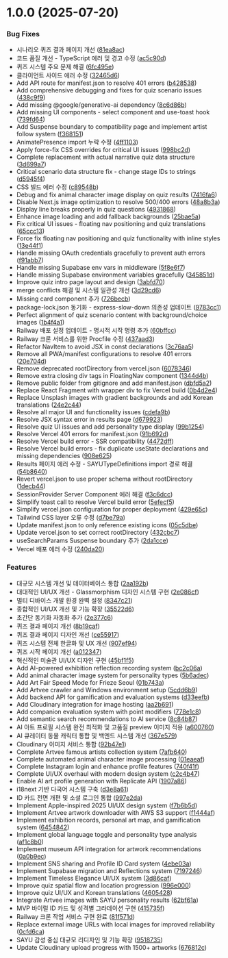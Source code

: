 # 1.0.0 (2025-07-20)


### Bug Fixes

* 시나리오 퀴즈 결과 페이지 개선 ([81ea8ac](https://github.com/commet/SAYU/commit/81ea8ac00ce79fe3f4657522cf0aa49f5879fef8))
* 코드 품질 개선 - TypeScript 에러 및 경고 수정 ([ac5c90d](https://github.com/commet/SAYU/commit/ac5c90d84ef35d3e3908ecd0ceaa8831ed35ac9c))
* 퀴즈 시스템 주요 문제 해결 ([6fc495e](https://github.com/commet/SAYU/commit/6fc495e6c6d5853b78b38744b65e83c3b139beef))
* 클라이언트 사이드 에러 수정 ([32465d6](https://github.com/commet/SAYU/commit/32465d6677155c013ed9f3f39d6a3e450781672e))
* Add API route for manifest.json to resolve 401 errors ([b428538](https://github.com/commet/SAYU/commit/b428538bf0ac4625a3c2435b35d849ad61b04343))
* Add comprehensive debugging and fixes for quiz scenario issues ([438c9f9](https://github.com/commet/SAYU/commit/438c9f992d10bffb1ddd2c4618de7a0f5fd15edf))
* Add missing @google/generative-ai dependency ([8c6d86b](https://github.com/commet/SAYU/commit/8c6d86b9b031e8da0031bbacba3fb6253e031727))
* Add missing UI components - select component and use-toast hook ([739fd64](https://github.com/commet/SAYU/commit/739fd6491c983a78ab4ec419edf79892be39cbc5))
* Add Suspense boundary to compatibility page and implement artist follow system ([f368151](https://github.com/commet/SAYU/commit/f36815144b36c65e243dc19f2ea48f7057e793b1))
* AnimatePresence import 누락 수정 ([4ff1103](https://github.com/commet/SAYU/commit/4ff1103a4c6676e7385797027631e812004a59f1))
* Apply force-fix CSS overrides for critical UI issues ([998bc2d](https://github.com/commet/SAYU/commit/998bc2d6cfce709f5192b43e7c196f5f411c6de9))
* Complete replacement with actual narrative quiz data structure ([3d699a7](https://github.com/commet/SAYU/commit/3d699a7319c9100be9e34260c761aa6d6259e229))
* Critical scenario data structure fix - change stage IDs to strings ([d5945f4](https://github.com/commet/SAYU/commit/d5945f434953c904723a67c7f22cf8a52e7fce28))
* CSS 빌드 에러 수정 ([c89548b](https://github.com/commet/SAYU/commit/c89548ba2c76d99cd07eec749dfcea5de17d9b83))
* Debug and fix animal character image display on quiz results ([7416fa6](https://github.com/commet/SAYU/commit/7416fa683e61536c1edfa01b04d173fbf211f2f6))
* Disable Next.js image optimization to resolve 500/400 errors ([48a8b3a](https://github.com/commet/SAYU/commit/48a8b3ae0ae338b01fd8a43db05afa49d241bf7f))
* Display line breaks properly in quiz questions ([4931868](https://github.com/commet/SAYU/commit/4931868b83b3e31faa60f90004bf4da7744bd606))
* Enhance image loading and add fallback backgrounds ([25bae5a](https://github.com/commet/SAYU/commit/25bae5ac267fe87c1e9be55dbda7953048c1e518))
* Fix critical UI issues - floating nav positioning and quiz translations ([65ccc13](https://github.com/commet/SAYU/commit/65ccc13c5ea291370015a4ed8b8f7823b446c4ce))
* Force fix floating nav positioning and quiz functionality with inline styles ([13e44f1](https://github.com/commet/SAYU/commit/13e44f1751bf662ea0d092a895a90e879019f64e))
* Handle missing OAuth credentials gracefully to prevent auth errors ([f91abb7](https://github.com/commet/SAYU/commit/f91abb7bc9ec654cfb3020663d8443571a773d6e))
* Handle missing Supabase env vars in middleware ([5f8e6f7](https://github.com/commet/SAYU/commit/5f8e6f764ef60b6f23126dd0f8a4957658bb11e8))
* Handle missing Supabase environment variables gracefully ([345851d](https://github.com/commet/SAYU/commit/345851d6291e9c18a18c6c974d1f0dce5f401b16))
* Improve quiz intro page layout and design ([3abfd70](https://github.com/commet/SAYU/commit/3abfd70173593d20fb6c22ce896cece000cbaeff))
* merge conflicts 해결 및 시스템 일관성 개선 ([3d29cd6](https://github.com/commet/SAYU/commit/3d29cd6af7ec9ec61f47493662f7c10888d31e37))
* Missing card component 추가 ([726becb](https://github.com/commet/SAYU/commit/726becb7b020286078b16001c650d769d93b826d))
* package-lock.json 동기화 - express-slow-down 의존성 업데이트 ([9783cc1](https://github.com/commet/SAYU/commit/9783cc110e86f08aee8def8d6db504845d360f23))
* Perfect alignment of quiz scenario content with background/choice images ([1b4f4a1](https://github.com/commet/SAYU/commit/1b4f4a13e42c878e9a9210078465289e6b5042a9))
* Railway 배포 설정 업데이트 - 명시적 시작 명령 추가 ([60bffcc](https://github.com/commet/SAYU/commit/60bffcc3a448bb4558b9c53e93a54745e32717a8))
* Railway 크론 서비스를 위한 Procfile 수정 ([437aad3](https://github.com/commet/SAYU/commit/437aad3980fcf40a3a53fecfd30435eb5760975f))
* Refactor NavItem to avoid JSX in const declarations ([3c76aa5](https://github.com/commet/SAYU/commit/3c76aa54d83c0023c4b803909b7d7a0fd650133b))
* Remove all PWA/manifest configurations to resolve 401 errors ([20e704d](https://github.com/commet/SAYU/commit/20e704d0aacb6b5236a7494d1be0c9532ae0e6db))
* Remove deprecated rootDirectory from vercel.json ([6078346](https://github.com/commet/SAYU/commit/60783465a2a890b02ac0f39665edd86360eb369c))
* Remove extra closing div tags in FloatingNav component ([1344d4b](https://github.com/commet/SAYU/commit/1344d4b8333b0b6d81aff16d403b4d089556f925))
* Remove public folder from gitignore and add manifest.json ([dbfd5a2](https://github.com/commet/SAYU/commit/dbfd5a2c8fc893a82c2fa317f18914b2dae516de))
* Replace React Fragment with wrapper div to fix Vercel build ([0b4d2e4](https://github.com/commet/SAYU/commit/0b4d2e46ec7b7a0e91155d7387de7b9c8506b0b2))
* Replace Unsplash images with gradient backgrounds and add Korean translations ([24e2c44](https://github.com/commet/SAYU/commit/24e2c4400b55308572fc4fc152b759749d7d842b))
* Resolve all major UI and functionality issues ([cdefa9b](https://github.com/commet/SAYU/commit/cdefa9b56c99bb93cb2ca84fe2accdb3579073ba))
* Resolve JSX syntax error in results page ([d679923](https://github.com/commet/SAYU/commit/d679923914e447ac0cdd30dc7046929fd471b874))
* Resolve quiz UI issues and add personality type display ([99b1254](https://github.com/commet/SAYU/commit/99b1254e39a9e2502a0d157a756d892bfe920932))
* Resolve Vercel 401 errors for manifest.json ([91b692d](https://github.com/commet/SAYU/commit/91b692d3d9404b5a24778c2284c1074c76f14b1b))
* Resolve Vercel build error - SSR compatibility ([4472dff](https://github.com/commet/SAYU/commit/4472dffdb0bb5f21fad95bdae0382fb09bac5fb3))
* Resolve Vercel build errors - fix duplicate useState declarations and missing dependencies ([908e625](https://github.com/commet/SAYU/commit/908e625d056f7c4a5e6996f82bff7c92105675f6))
* Results 페이지 에러 수정 - SAYUTypeDefinitions import 경로 해결 ([54b8640](https://github.com/commet/SAYU/commit/54b864015a12889f7770ef3865c79363e01d9608))
* Revert vercel.json to use proper schema without rootDirectory ([1decb44](https://github.com/commet/SAYU/commit/1decb44550bd0e1acd49270dba33ea56f284c32a))
* SessionProvider Server Component 에러 해결 ([f3c6dcc](https://github.com/commet/SAYU/commit/f3c6dccee32b78f63803ad09e14a83637e235753))
* Simplify toast call to resolve Vercel build error ([5efecf5](https://github.com/commet/SAYU/commit/5efecf5a7826bbec5994a7e336ad79f33a7ada7d))
* Simplify vercel.json configuration for proper deployment ([429e65c](https://github.com/commet/SAYU/commit/429e65c7a36eb02167255f3d44360a7cd8850ab2))
* Tailwind CSS layer 오류 수정 ([d7be79a](https://github.com/commet/SAYU/commit/d7be79a0b8f3230dd54c04c04f75402521fcb8e2))
* Update manifest.json to only reference existing icons ([05c5dbe](https://github.com/commet/SAYU/commit/05c5dbe788ae4273455d8cd1db03200f3b5f2d97))
* Update vercel.json to set correct rootDirectory ([432cbc7](https://github.com/commet/SAYU/commit/432cbc70565dced558cec4d7289543219eb2ca70))
* useSearchParams Suspense boundary 추가 ([2da1cce](https://github.com/commet/SAYU/commit/2da1cce36b736e42cb9ac2c8006d86819dd7d60b))
* Vercel 배포 에러 수정 ([240da20](https://github.com/commet/SAYU/commit/240da205558d8787b5ee769a1f71a557f0d7a808))


### Features

* 대규모 시스템 개선 및 데이터베이스 통합 ([2aa192b](https://github.com/commet/SAYU/commit/2aa192b91bfca204433bb55a63420d154d405bb9))
* 대대적인 UI/UX 개선 - Glassmorphism 디자인 시스템 구현 ([2e086cf](https://github.com/commet/SAYU/commit/2e086cfaa920ff76d37e46a8fa0b7e8ab78fbb93))
* 멀티 디바이스 개발 환경 완벽 설정 ([8347c21](https://github.com/commet/SAYU/commit/8347c21b045688df6cc32419e7eafce9cab88e1d))
* 종합적인 UI/UX 개선 및 기능 확장 ([35522d6](https://github.com/commet/SAYU/commit/35522d682de6b5df6aa3493cd7208d5cf7a2f55b))
* 초간단 동기화 자동화 추가 ([2e377c6](https://github.com/commet/SAYU/commit/2e377c66988a90288e65ee032dc2be2b37ec7dee))
* 퀴즈 결과 페이지 개선 ([8b19caf](https://github.com/commet/SAYU/commit/8b19caf4da7f1b434b5393208485b51d0918d202))
* 퀴즈 결과 페이지 디자인 개선 ([ce55917](https://github.com/commet/SAYU/commit/ce55917ee25034fe12110eb64870b950811f962f))
* 퀴즈 시스템 전체 한글화 및 UX 개선 ([907ef94](https://github.com/commet/SAYU/commit/907ef94b834d6bfd52b29b19a2a1038278390ab0))
* 퀴즈 시작 페이지 개선 ([a012347](https://github.com/commet/SAYU/commit/a01234751a11f4647c249d2728f673364433da9d))
* 혁신적인 미술관 UI/UX 디자인 구현 ([45bf1f5](https://github.com/commet/SAYU/commit/45bf1f5836b87da55d396fda402fb3f20d57cc16))
* Add AI-powered exhibition reflection recording system ([bc2c06a](https://github.com/commet/SAYU/commit/bc2c06a1c878595c9e9138370395857b83c2fa36))
* Add animal character image system for personality types ([5b6adec](https://github.com/commet/SAYU/commit/5b6adec38be13eb1cd7099622ec72fc74fa53088))
* Add Art Fair Speed Mode for Frieze Seoul ([01b743a](https://github.com/commet/SAYU/commit/01b743a3fd874f0cdccc6bb4cb96832469928eea))
* Add Artvee crawler and Windows environment setup ([5cdd6b9](https://github.com/commet/SAYU/commit/5cdd6b9aa130cf1dc4b2cf60e62767ac51f8ee4f))
* Add backend API for gamification and evaluation systems ([d33eefb](https://github.com/commet/SAYU/commit/d33eefba522d08cfd16103f7fed104f55b10956c))
* Add Cloudinary integration for image hosting ([aa2b691](https://github.com/commet/SAYU/commit/aa2b691a11df29895008759b88e8b3e1d063dbfd))
* Add companion evaluation system with point modifiers ([778e1c8](https://github.com/commet/SAYU/commit/778e1c8ca857693d72b24db3587c09e02b5b7896))
* Add semantic search recommendations to AI service ([8c84b87](https://github.com/commet/SAYU/commit/8c84b8733009843ad01f7cb8fba26ca38bf20628))
* AI 아트 프로필 시스템 완전 최적화 및 고품질 preview 이미지 적용 ([a600760](https://github.com/commet/SAYU/commit/a60076064c65e2fb064085760be7a26dafc507ed))
* AI 큐레이터 동물 캐릭터 통합 및 백엔드 시스템 개선 ([367e579](https://github.com/commet/SAYU/commit/367e57948a7e733ec26f5b9a2c3af54cb2caf50a))
* Cloudinary 이미지 서비스 통합 ([92b47e1](https://github.com/commet/SAYU/commit/92b47e158c7829e57938f19f3a73fc8f2a3f1823))
* Complete Artvee famous artists collection system ([7afb640](https://github.com/commet/SAYU/commit/7afb640a34ab22cf1e15ba83ec546c8cdd8b9f70))
* Complete automated animal character image processing ([01eaeaf](https://github.com/commet/SAYU/commit/01eaeaf6ca3947d09a29ac4a10932ee606af4bf8))
* Complete Instagram login and enhance profile features ([740f41f](https://github.com/commet/SAYU/commit/740f41ff551d9fe00a37b0914dc6df38a3f89aa6))
* Complete UI/UX overhaul with modern design system ([c2c4b47](https://github.com/commet/SAYU/commit/c2c4b4785a442564d85d1a1f42c894471087ee10))
* Enable AI art profile generation with Replicate API ([1907a86](https://github.com/commet/SAYU/commit/1907a86ceea46d20eeffd10acc6edb7000d9379d))
* i18next 기반 다국어 시스템 구축 ([d3e8a61](https://github.com/commet/SAYU/commit/d3e8a613a40195b763da762759d644d88d200dc5))
* ID 카드 전면 개편 및 소셜 로그인 통합 ([997e2da](https://github.com/commet/SAYU/commit/997e2daf8c4b68e0b89ea221d38dc917e091d4bb))
* Implement Apple-inspired 2025 UI/UX design system ([f7b6b5d](https://github.com/commet/SAYU/commit/f7b6b5d45896a0ef2d16d8a56975612d06c0c4dd))
* Implement Artvee artwork downloader with AWS S3 support ([f1444af](https://github.com/commet/SAYU/commit/f1444afa4ece2996922d957ec580aa0788950605))
* Implement exhibition records, personal art map, and gamification system ([6454842](https://github.com/commet/SAYU/commit/645484279523f8f216cb4cfcc81554a765ed9ea8))
* Implement global language toggle and personality type analysis ([af1c8b0](https://github.com/commet/SAYU/commit/af1c8b0bb4dce3a8237f228e79bb5f4879d674dd))
* Implement museum API integration for artwork recommendations ([0a0b9ec](https://github.com/commet/SAYU/commit/0a0b9ec4c1a0142a68dfa3dbddab0a5d148e3cf9))
* Implement SNS sharing and Profile ID Card system ([4ebe03a](https://github.com/commet/SAYU/commit/4ebe03ac0e2727aa34aee3eb3f168b151663f93f))
* Implement Supabase migration and Reflections system ([7197246](https://github.com/commet/SAYU/commit/719724677e1d0c3537fa35f321b3934f68ade4bf))
* Implement Timeless Elegance UI/UX system ([3d86caf](https://github.com/commet/SAYU/commit/3d86caf6c610943ef01ee9c417997360fcdf083c))
* Improve quiz spatial flow and location progression ([996e000](https://github.com/commet/SAYU/commit/996e00055ff804991f7cf4cd4c55991c3a71f234))
* Improve quiz UI/UX and Korean translations ([4605428](https://github.com/commet/SAYU/commit/4605428f431668ee87d797e0eaad5f383d77055c))
* Integrate Artvee images with SAYU personality results ([62bf61a](https://github.com/commet/SAYU/commit/62bf61af7ac6e779fcc2a368c9602faefd3b0ed9))
* MVP 바이럴 ID 카드 및 성격별 그라데이션 구현 ([415735f](https://github.com/commet/SAYU/commit/415735fd2a713e6f135a328597903e0a72dac137))
* Railway 크론 작업 서비스 구현 완료 ([81f571d](https://github.com/commet/SAYU/commit/81f571d1a90b8925dbf70d45e1c7d8cc0bc5cf65))
* Replace external image URLs with local images for improved reliability ([0cfd6ca](https://github.com/commet/SAYU/commit/0cfd6ca2f11b7c89a6b7b368a0daa36fa8a15eba))
* SAYU 감성 중심 대규모 리디자인 및 기능 확장 ([9518735](https://github.com/commet/SAYU/commit/9518735454105e581bb972274196dd83d261bf9c))
* Update Cloudinary upload progress with 1500+ artworks ([676812c](https://github.com/commet/SAYU/commit/676812c3f8e5a325c254e2d3a8077a68cfab934e))
